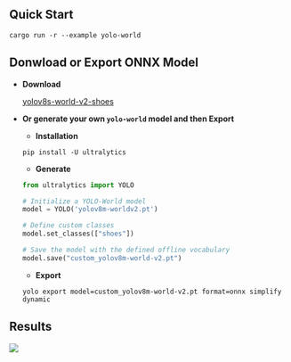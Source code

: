 ## Quick Start

```shell
cargo run -r --example yolo-world
```

## Donwload or Export ONNX Model

- **Download**

  [yolov8s-world-v2-shoes](https://github.com/jamjamjon/assets/releases/download/v0.0.1/yolov8s-world-v2-shoes.onnx)
- **Or generate your own `yolo-world` model and then Export**

  - **Installation**

  ```shell
  pip install -U ultralytics
  ```

  - **Generate**

  ```python
  from ultralytics import YOLO

  # Initialize a YOLO-World model
  model = YOLO('yolov8m-worldv2.pt')

  # Define custom classes
  model.set_classes(["shoes"])

  # Save the model with the defined offline vocabulary
  model.save("custom_yolov8m-world-v2.pt")
  ```

  - **Export**

  ```shell
  yolo export model=custom_yolov8m-world-v2.pt format=onnx simplify dynamic
  ```

## Results

![](./demo.jpg)
